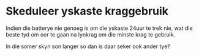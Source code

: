 # Skeduleer yskaste kraggebruik

Indien die batterye nie genoeg is om die yskaste 24uur te trek nie, wat die beste tyd om oor te gaan na lynkrag om die minste krag te gebruik.

In die somer skyn son langer so dan is daar seker ook ander tye?